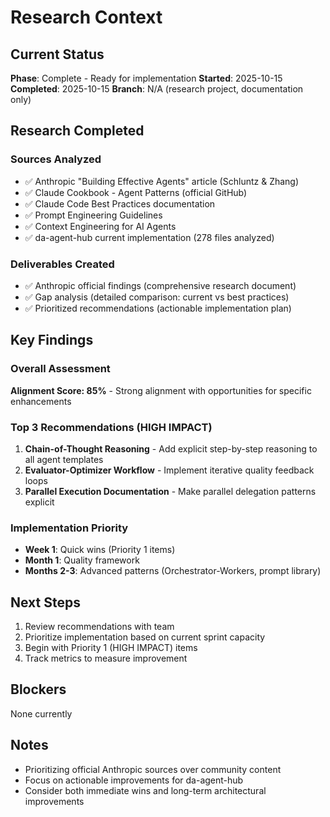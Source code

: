 # Research Context

## Current Status
**Phase**: Complete - Ready for implementation
**Started**: 2025-10-15
**Completed**: 2025-10-15
**Branch**: N/A (research project, documentation only)

## Research Completed

### Sources Analyzed
- ✅ Anthropic "Building Effective Agents" article (Schluntz & Zhang)
- ✅ Claude Cookbook - Agent Patterns (official GitHub)
- ✅ Claude Code Best Practices documentation
- ✅ Prompt Engineering Guidelines
- ✅ Context Engineering for AI Agents
- ✅ da-agent-hub current implementation (278 files analyzed)

### Deliverables Created
- ✅ Anthropic official findings (comprehensive research document)
- ✅ Gap analysis (detailed comparison: current vs best practices)
- ✅ Prioritized recommendations (actionable implementation plan)

## Key Findings

### Overall Assessment
**Alignment Score: 85%** - Strong alignment with opportunities for specific enhancements

### Top 3 Recommendations (HIGH IMPACT)
1. **Chain-of-Thought Reasoning** - Add explicit step-by-step reasoning to all agent templates
2. **Evaluator-Optimizer Workflow** - Implement iterative quality feedback loops
3. **Parallel Execution Documentation** - Make parallel delegation patterns explicit

### Implementation Priority
- **Week 1**: Quick wins (Priority 1 items)
- **Month 1**: Quality framework
- **Months 2-3**: Advanced patterns (Orchestrator-Workers, prompt library)

## Next Steps
1. Review recommendations with team
2. Prioritize implementation based on current sprint capacity
3. Begin with Priority 1 (HIGH IMPACT) items
4. Track metrics to measure improvement

## Blockers
None currently

## Notes
- Prioritizing official Anthropic sources over community content
- Focus on actionable improvements for da-agent-hub
- Consider both immediate wins and long-term architectural improvements
